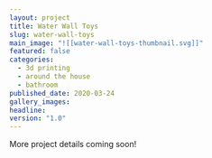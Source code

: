 ```yaml
---
layout: project
title: Water Wall Toys
slug: water-wall-toys
main_image: "![[water-wall-toys-thumbnail.svg]]"
featured: false
categories:
  - 3d printing
  - around the house
  - bathroom
published_date: 2020-03-24
gallery_images: 
headline: 
version: "1.0"
---
```


More project details coming soon!